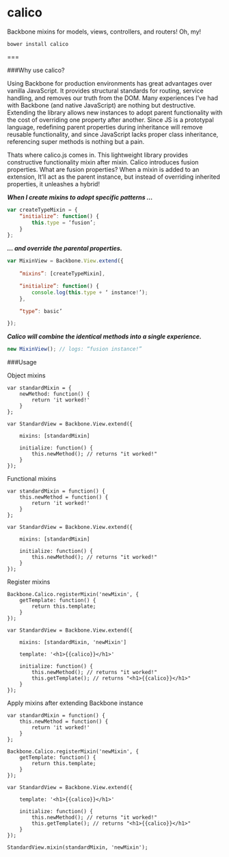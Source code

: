 calico
======
Backbone mixins for models, views, controllers, and routers! Oh, my!
```
bower install calico
```
===

###Why use calico?

Using Backbone for production environments has great advantages over vanilla JavaScript. It provides structural standards for routing, service handling, and removes our truth from the DOM. Many experiences I’ve had with Backbone (and native JavaScript) are nothing but destructive. Extending the library allows new instances to adopt parent functionality with the cost of overriding one property after another. Since JS is a prototypal language, redefining parent properties during inheritance will remove reusable functionality, and since JavaScript lacks proper class inheritance, referencing super methods is nothing but a pain.

Thats where calico.js comes in. This lightweight library provides constructive functionality mixin after mixin. Calico introduces fusion properties. What are fusion properties? When a mixin is added to an extension, It’ll act as the parent instance, but instead of overriding inherited properties, it unleashes a hybrid!

___*When I create mixins to adopt specific patterns …*___
```javascript
var createTypeMixin = {
    “initialize”: function() {
        this.type = ‘fusion’;
    }
};
```

___*… and override the parental properties.*___
```javascript
var MixinView = Backbone.View.extend({
    
    “mixins”: [createTypeMixin],

    “initialize”: function() {
        console.log(this.type + ‘ instance!’);
    },

    “type”: basic’

});
```

___*Calico will combine the identical methods into a single experience.*___
```javascript
new MixinView(); // logs: “fusion instance!”
```

###Usage

Object mixins
```
var standardMixin = {
    newMethod: function() {
        return 'it worked!'
    }
};

var StandardView = Backbone.View.extend({
    
    mixins: [standardMixin]
    
    initialize: function() {
        this.newMethod(); // returns "it worked!"
    }
});
```

Functional mixins
```
var standardMixin = function() {
    this.newMethod = function() {
        return 'it worked!'
    }
};

var StandardView = Backbone.View.extend({
    
    mixins: [standardMixin]
    
    initialize: function() {
        this.newMethod(); // returns "it worked!"
    }
});
```

Register mixins
```
Backbone.Calico.registerMixin('newMixin', {
    getTemplate: function() {
        return this.template;
    }
});

var StandardView = Backbone.View.extend({
    
    mixins: [standardMixin, 'newMixin']
    
    template: '<h1>{{calico}}</h1>'
    
    initialize: function() {
        this.newMethod(); // returns "it worked!"
        this.getTemplate(); // returns "<h1>{{calico}}</h1>"
    }
});
```

Apply mixins after extending Backbone instance 
```
var standardMixin = function() {
    this.newMethod = function() {
        return 'it worked!'
    }
};

Backbone.Calico.registerMixin('newMixin', {
    getTemplate: function() {
        return this.template;
    }
});

var StandardView = Backbone.View.extend({

    template: '<h1>{{calico}}</h1>'
    
    initialize: function() {
        this.newMethod(); // returns "it worked!"
        this.getTemplate(); // returns "<h1>{{calico}}</h1>"
    }
});

StandardView.mixin(standardMixin, 'newMixin');
```
